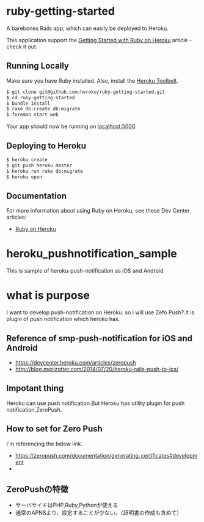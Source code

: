 # ruby-getting-started

A barebones Rails app, which can easily be deployed to Heroku.

This application support the [Getting Started with Ruby on Heroku](https://devcenter.heroku.com/articles/getting-started-with-ruby) article - check it out.

## Running Locally

Make sure you have Ruby installed.  Also, install the [Heroku Toolbelt](https://toolbelt.heroku.com/).

```sh
$ git clone git@github.com:heroku/ruby-getting-started.git
$ cd ruby-getting-started
$ bundle install
$ rake db:create db:migrate
$ foreman start web
```

Your app should now be running on [localhost:5000](http://localhost:5000/).

## Deploying to Heroku

```sh
$ heroku create
$ git push heroku master
$ heroku run rake db:migrate
$ heroku open
```

## Documentation

For more information about using Ruby on Heroku, see these Dev Center articles:

- [Ruby on Heroku](https://devcenter.heroku.com/categories/ruby)


# heroku_pushnotification_sample
This is sample of heroku-push-notification as iOS and Android

# what is purpose
I want to develop push-notification on Heroku.
so i will use Zefo Push?.It is plugin of push notification which heroku has.

## Reference of smp-push-notification for iOS and Android
* https://devcenter.heroku.com/articles/zeropush
* http://blog.morizotter.com/2014/07/20/heroku-rails-push-to-ios/

## Impotant thing
Heroku can use push notification.But Heroku has utility plugin for push notification,ZeroPush.

## How to set for Zero Push

I'm referencing the below link.
* https://zeropush.com/documentation/generating_certificates#development
* 

## ZeroPushの特徴
* サーバサイドはPHP,Ruby,Pythonが使える
* 通常のAPNSより、設定することが少ない。（証明書の作成も含めて）


